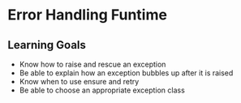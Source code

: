 # Error Handling Funtime

## Learning Goals

* Know how to raise and rescue an exception
* Be able to explain how an exception bubbles up after it is raised
* Know when to use ensure and retry
* Be able to choose an appropriate exception class